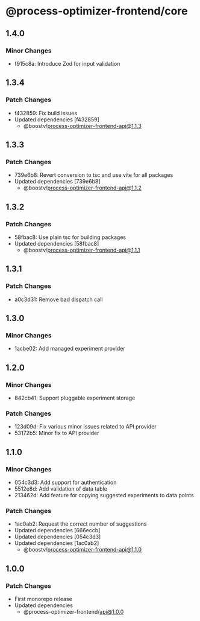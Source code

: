 # @process-optimizer-frontend/core

## 1.4.0

### Minor Changes

- f915c8a: Introduce Zod for input validation

## 1.3.4

### Patch Changes

- f432859: Fix build issues
- Updated dependencies [f432859]
  - @boostv/process-optimizer-frontend-api@1.1.3

## 1.3.3

### Patch Changes

- 739e6b8: Revert conversion to tsc and use vite for all packages
- Updated dependencies [739e6b8]
  - @boostv/process-optimizer-frontend-api@1.1.2

## 1.3.2

### Patch Changes

- 58fbac8: Use plain tsc for building packages
- Updated dependencies [58fbac8]
  - @boostv/process-optimizer-frontend-api@1.1.1

## 1.3.1

### Patch Changes

- a0c3d31: Remove bad dispatch call

## 1.3.0

### Minor Changes

- 1acbe02: Add managed experiment provider

## 1.2.0

### Minor Changes

- 842cb41: Support pluggable experiment storage

### Patch Changes

- 123d09d: Fix various minor issues related to API provider
- 53172b5: Minor fix to API provider

## 1.1.0

### Minor Changes

- 054c3d3: Add support for authentication
- 5512e8d: Add validation of data table
- 213462d: Add feature for copying suggested experiments to data points

### Patch Changes

- 1ac0ab2: Request the correct number of suggestions
- Updated dependencies [666eccb]
- Updated dependencies [054c3d3]
- Updated dependencies [1ac0ab2]
  - @boostv/process-optimizer-frontend-api@1.1.0

## 1.0.0

### Patch Changes

- First monorepo release
- Updated dependencies
  - @process-optimizer-frontend/api@1.0.0

